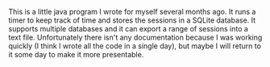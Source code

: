 This is a little java program I wrote for myself several months ago. It runs a timer to keep track of time and stores the
sessions in a SQLite database. It supports multiple databases and it can export a range of sessions into a text file.
Unfortunately there isn't any documentation because I was working quickly (I think I wrote all the code in a single day),
but maybe I will return to it some day to make it more presentable.

